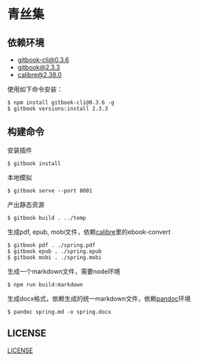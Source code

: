 # 青丝集

## 依赖环境
- gitbook-cli@0.3.6
- gitbook@2.3.3
- calibre@2.38.0

使用如下命令安装：

    $ npm install gitbook-cli@0.3.6 -g
    $ gitbook versions:install 2.3.3

## 构建命令
安装插件

    $ gitbook install

本地模拟

	$ gitbook serve --port 8001

产出静态资源

	$ gitbook build . ../temp

生成pdf, epub, mobi文件，依赖[calibre](calibre)里的ebook-convert

    $ gitbook pdf . ./spring.pdf
    $ gitbook epub . ./spring.epub
	$ gitbook mobi . ./spring.mobi

生成一个markdown文件，需要node环境

    $ npm run build:markdown

生成docx格式，依赖生成的统一markdown文件，依赖[pandoc](http://pandoc.org/)环境

    $ pandoc spring.md -o spring.docx

## LICENSE
[LICENSE](./LICENSE.md)


[calibre]: http://calibre-ebook.com/
